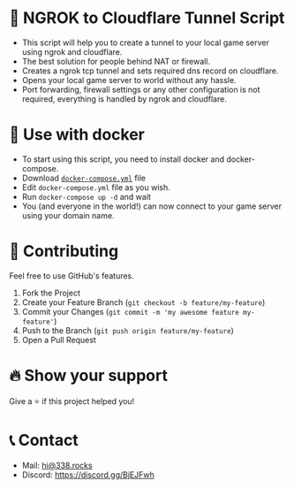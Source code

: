 # 🚀 NGROK to Cloudflare Tunnel Script

- This script will help you to create a tunnel to your local game server using ngrok and cloudflare.
- The best solution for people behind NAT or firewall.
- Creates a ngrok tcp tunnel and sets required dns record on cloudflare.
- Opens your local game server to world without any hassle.
- Port forwarding, firewall settings or any other configuration is not required, everything is handled by ngrok and cloudflare.

# 🐋 Use with docker
- To start using this script, you need to install docker and docker-compose.
- Download [`docker-compose.yml`](https://raw.githubusercontent.com/barbarbar338/ncfs/main/docker/docker-compose.yml) file
- Edit `docker-compose.yml` file as you wish.
- Run `docker-compose up -d` and wait
- You (and everyone in the world!) can now connect to your game server using your domain name.

# 🧦 Contributing

Feel free to use GitHub's features.

1. Fork the Project
2. Create your Feature Branch (`git checkout -b feature/my-feature`)
3. Commit your Changes (`git commit -m 'my awesome feature my-feature'`)
4. Push to the Branch (`git push origin feature/my-feature`)
5. Open a Pull Request

# 🔥 Show your support

Give a ⭐️ if this project helped you!

# 📞 Contact

- Mail: hi@338.rocks
- Discord: https://discord.gg/BjEJFwh
